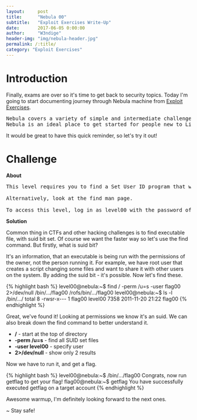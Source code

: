 ```yaml
---
layout:     post
title:      "Nebula 00"
subtitle:   "Exploit Exercises Write-Up"
date:       2017-06-05 0:00:00
author:     "W3ndige"
header-img: "img/nebula-header.jpg"
permalink: /:title/
category: "Exploit Exercises"
---
```


<h1>Introduction</h1>

<p>Finally, exams are over so it's time to get back to security topics. Today I'm going to start documenting journey through Nebula machine from <a href="https://exploit-exercises.com/">Exploit Exercises</a>. </p>

<pre>
Nebula covers a variety of simple and intermediate challenges that cover Linux privilege escalation, common scripting language issues, and file system race conditions.
Nebula is an ideal place to get started for people new to Linux exploitation.
</pre>

<p>It would be great to have this quick reminder, so let's try it out! </p>

<h1>Challenge</h1>

<p><b>About</b></p>

<pre>
This level requires you to find a Set User ID program that will run as the “flag00” account. You could also find this by carefully looking in top level directories in / for suspicious looking directories.

Alternatively, look at the find man page.

To access this level, log in as level00 with the password of level00.
</pre>

<p><b>Solution</b></p>

<p>Common thing in CTFs and other hacking challenges is to find executable file, with suid bit set. Of course we want the faster way so let's use the find command. But firstly, what is suid bit? </p>

<p>It's an information, that an executable is being run with the permissions of the owner, not the person running it. For example, we have root user that creates a script changing some files and want to share it with other users on the system. By adding the suid bit - it's possible. Now let's find these.  </p>

{% highlight bash %}
level00@nebula:~$ find / -perm /u=s -user flag00 2>/dev/null
/bin/.../flag00
/rofs/bin/.../flag00
level00@nebula:~$ ls -l /bin/.../
total 8
-rwsr-x--- 1 flag00 level00 7358 2011-11-20 21:22 flag00
{% endhighlight %}

<p>Great, we've found it! Looking at permissions we know it's an suid. We can also break down the find command to better understand it.  </p>

<ul>
  <li><b>/</b> - start at the top of directory</li>
  <li><b>-perm /u=s</b> - find all SUID set files</li>
  <li><b>-user level00</b> - specify user </li>
  <li><b>2>/dev/null</b> - show only 2 results</li>
</ul>

<p>Now we have to run it, and get a flag.</p>

{% highlight bash %}
level00@nebula:~$ /bin/.../flag00
Congrats, now run getflag to get your flag!
flag00@nebula:~$ getflag
You have successfully executed getflag on a target account
{% endhighlight %}

<p>Awesome warmup, I'm definitely looking forward to the next ones.</p>

<p>~ Stay safe! </p>
